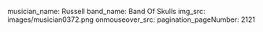 musician_name: Russell
band_name: Band Of Skulls
img_src: images/musician0372.png
onmouseover_src: 
pagination_pageNumber: 2121